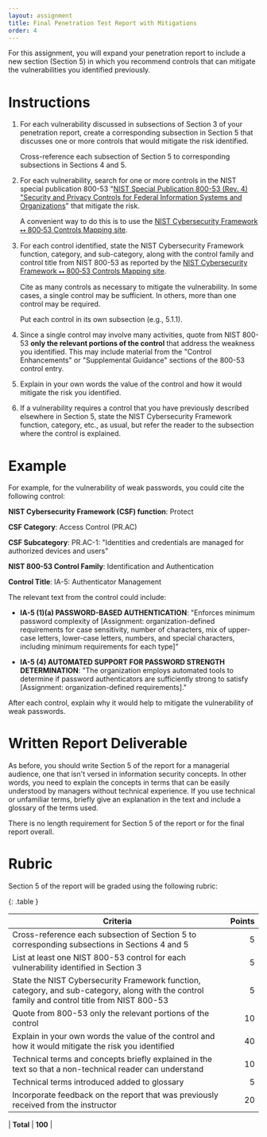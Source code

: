 ```yaml
---
layout: assignment
title: Final Penetration Test Report with Mitigations
order: 4
---
```


For this assignment, you will expand your penetration report to include a new section (Section 5) in which you recommend controls that can mitigate the vulnerabilities you identified previously.

# Instructions

1. For each vulnerability discussed in subsections of Section 3 of your penetration report, create a corresponding subsection in Section 5 that discusses one or more controls that would mitigate the risk identified.

    Cross-reference each subsection of Section 5 to corresponding subsections in Sections 4 and 5.

2. For each vulnerability, search for one or more controls in the NIST special publication 800-53 "[NIST Special Publication 800-53 (Rev. 4)
"Security and Privacy Controls for Federal Information Systems and Organizations](https://nvd.nist.gov/800-53/Rev4)" that mitigate the risk.

    A convenient way to do this is to use the [NIST Cybersecurity Framework ⭤  800‑53 Controls Mapping site](https://daveeargle.com/nist_csf_800_53_mapping/).
    
3. For each control identified, state the NIST Cybersecurity Framework function, category, and sub-category, along with the control family and control title from NIST 800-53 as reported by the [NIST Cybersecurity Framework ⭤  800‑53 Controls Mapping site](https://daveeargle.com/nist_csf_800_53_mapping/).

    Cite as many controls as necessary to mitigate the vulnerability. In some cases, a single control may be sufficient. In others, more than one control may be required.
    
    Put each control in its own subsection (e.g., 5.1.1).

4. Since a single control may involve many activities, quote from NIST 800-53 **only the relevant portions of the control** that address the weakness you identified. This may include material from the "Control Enhancements" or "Supplemental Guidance" sections of the 800-53 control entry.

5. Explain in your own words the value of the control and how it would mitigate the risk you identified.

6. If a vulnerability requires a control that you have previously described elsewhere in Section 5, state the NIST Cybersecurity Framework function, category, etc., as usual, but refer the reader to the subsection where the control is explained.

# Example

For example, for the vulnerability of weak passwords, you could cite the following control:

**NIST Cybersecurity Framework (CSF) function**: Protect

**CSF Category**: Access Control (PR.AC)

**CSF Subcategory**: PR.AC-1: "Identities and credentials are managed for authorized devices and users"

**NIST 800-53 Control Family**: Identification and Authentication

**Control Title**: IA-5: Authenticator Management

The relevant text from the control could include:

* **IA-5 (1)(a) PASSWORD-BASED AUTHENTICATION**: "Enforces minimum password complexity of [Assignment: organization-defined requirements for case sensitivity, number of characters, mix of upper-case letters, lower-case letters, numbers, and special characters, including minimum requirements for each type]"

* **IA-5 (4) AUTOMATED SUPPORT FOR PASSWORD STRENGTH DETERMINATION**: 
"The organization employs automated tools to determine if password authenticators are sufficiently strong to satisfy [Assignment: organization-defined requirements]."

After each control, explain why it would help to mitigate the vulnerability of weak passwords.
   
# Written Report Deliverable

As before, you should write Section 5 of the report for a managerial audience, one that isn't versed in information security concepts. In other words, you need to explain the concepts in terms that can be easily understood by managers without technical experience. If you use technical or unfamiliar terms, briefly give an explanation in the text and include a glossary of the terms used.

There is no length requirement for Section 5 of the report or for the final report overall.

# Rubric

Section 5 of the report will be graded using the following rubric:

{: .table }

| Criteria | Points |
| --- | ---: |
| Cross-reference each subsection of Section 5 to corresponding subsections in Sections 4 and 5 | 5  |
| List at least one NIST 800-53 control for each vulnerability identified in Section 3  | 5  |
| State the NIST Cybersecurity Framework function, category, and sub-category, along with the control family and control title from NIST 800-53 | 5 |
| Quote from 800-53 only the relevant portions of the control | 10 |
| Explain in your own words the value of the control and how it would mitigate the risk you identified| 40 |
| Technical terms and concepts briefly explained in the text so that a non-technical reader can understand | 10 |
| Technical terms introduced added to glossary | 5 |
| Incorporate feedback on the report that was previously received from the instructor | 20 |

| **Total** |  **100** |
